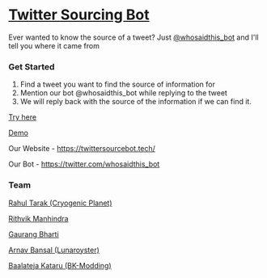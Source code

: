 # [Twitter Sourcing Bot](https://twittersourcebot.tech/)

Ever wanted to know the source of a tweet? Just [@whosaidthis_bot](https://twitter.com/whosaidthis_bot) and I'll tell you where it came from 

### Get Started

1. Find a tweet you want to find the source of information for 
2. Mention our bot @whosaidthis_bot while replying to the tweet 
3. We will reply back with the source of the information if we can find it. 

[Try here](https://ctt.ac/1ahBK)

[Demo](https://www.youtube.com/watch?v=cOBFugSMIcM)

Our Website - https://twittersourcebot.tech/

Our Bot - https://twitter.com/whosaidthis_bot


### Team

[Rahul Tarak (Cryogenic Planet)](https://cryogenicplanet.tech/)

[Rithvik Manhindra](https://www.linkedin.com/in/rithvik-mahindra/)

[Gaurang Bharti](https://www.linkedin.com/in/gaurang-bharti-269441181/)

[Arnav Bansal (Lunaroyster)](https://github.com/lunaroyster)

[Baalateja Kataru (BK-Modding)](https://github.com/BK-Modding)
